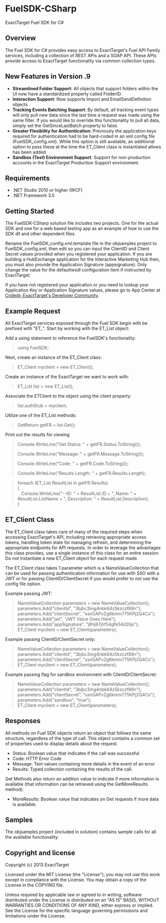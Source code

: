 FuelSDK-CSharp
============

ExactTarget Fuel SDK for C# 

## Overview ##
The Fuel SDK for C# provides easy access to ExactTarget's Fuel API Family services, including a collection of REST APIs and a SOAP API. These APIs provide access to ExactTarget functionality via common collection types. 

## New Features in Version .9 ##
- **Streamlined Folder Support**: All objects that support folders within the UI now have a standardized property called FolderID.
- **Interaction Support**: Now supports Import and EmailSendDefinition objects .
- **Tracking Events Batching Support**: By default, all tracking event types will only pull new data since the last time a request was made using the same filter.  If you would like to override this functionality to pull all data, simply set the GetSinceLastBatch property to false.
- **Greater Flexibility for Authentication**: Previously the application keys required for authentication had to be hard-coded in an xml config file (FuelSDK_config.xml). While this option is still available, an additional option to pass these at the time the ET_Client class is instantiated allows has been added.  
- **Sandbox (Test) Environment Support**: Support for non-production accounts in the ExactTarget Production Support environment. 

## Requirements ##
- .NET Studio 2010 or higher (WCF)
- .NET Framework 3.5 

## Getting Started ##
The FuelSDK-CSharp solution file includes two projects. One for the actual SDK and one for a web based testing app as an example of how to use the SDK dll and other dependent files.

Rename the  FuelSDK_config.xml.template file in the objsamples project to FuelSDK_config.xml, then edit so you can input the ClientID and Client Secret values provided when you registered your application. If you are building a HubExchange application for the Interactive Marketing Hub then, you must also provide the Application Signature (appsignature). Only change the value for the defaultwsdl configuration item if instructed by ExactTarget.

If you have not registered your application or you need to lookup your Application Key or Application Signature values, please go to App Center at [Code@: ExactTarget's Developer Community](http://code.exacttarget.com "CODE@").

## Example Request ##
All ExactTarget services exposed through the Fuel SDK begin with be prefixed with "ET_". Start by working with the ET_List object:

Add a using statement to reference the FuelSDK's functionality:

>using FuelSDK;

Next, create an instance of the ET_Client class:

>ET_Client myclient = new ET_Client();            

Create an instance of the ExactTarget we want to work with:

>ET_List list = new ET_List();

Associate the ETClient to the object using the client property:

>list.authStub = myclient;

Utilize one of the ET_List methods:

>GetReturn getFR = list.Get();


Print out the results for viewing


>Console.WriteLine("Get Status: " + getFR.Status.ToString());
>
>Console.WriteLine("Message: " + getFR.Message.ToString());
>
>Console.WriteLine("Code: " + getFR.Code.ToString());
>
>Console.WriteLine("Results Length: " + getFR.Results.Length);

>foreach (ET_List ResultList in getFR.Results) <br />
>{<br/>
>&nbsp;&nbsp;&nbsp;Console.WriteLine("--ID: " + ResultList.ID + ", Name: " + ResultList.ListName + ", Description: " + ResultList.Description);
><br/>
>}
</pre>



## ET_Client Class ##
The ET_Client class takes care of many of the required steps when accessing ExactTarget's API, including retrieving appropriate access tokens, handling token state for managing refresh, and determining the appropriate endpoints for API requests. In order to leverage the advantages this class provides, use a single instance of this class for an entire session. Do not instantiate a new ET_Client object for each request made.

The ET_Client class takes 1 parameter which is a NameValueCollection that can be used for passing authentication information for use with SSO with a JWT or for passing ClientID/ClientSecret if you would prefer to not use the config file option. 

Example passing JWT: 
> NameValueCollection parameters = new NameValueCollection();<br>
parameters.Add("clientId", "3bjbc3mg4nbk64z5kzczf89n");<br>
parameters.Add("clientSecret", "ssnGAPvZg6kmm775KPj2Q4Cs");<br>
parameters.Add("jwt", "JWT Value Goes Here");<br>
parameters.Add("appSignature", "j8hj87jhf54gfk54d2lijs");<br>
ET_Client myclient = new ET_Client(parameters);<br>

Example passing ClientID/ClientSecret only: 
> NameValueCollection parameters = new NameValueCollection();<br>
parameters.Add("clientId", "3bjbc3mg4nbk64z5kzczf89n");<br>
parameters.Add("clientSecret", "ssnGAPvZg6kmm775KPj2Q4Cs");<br>
ET_Client myclient = new ET_Client(parameters);<br>

Example passing flag for sandbox environment with ClientID/ClientSecret: 
> NameValueCollection parameters = new NameValueCollection();<br>
parameters.Add("clientId", "3bjbc3mg4nbk64z5kzczf89n");<br>
parameters.Add("clientSecret", "ssnGAPvZg6kmm775KPj2Q4Cs");<br>
parameters.Add("sandbox", "true");<br>
ET_Client myclient = new ET_Client(parameters);<br>

## Responses ##
All methods on Fuel SDK objects return an object that follows the same structure, regardless of the type of call. This object contains a common set of properties used to display details about the request.

- Status: Boolean value that indicates if the call was successful
- Code: HTTP Error Code 
- Message: Text values containing more details in the event of an error
- Results: Typed collection containing the results of the call.

Get Methods also return an addition value to indicate if more information is available (that information can be retrieved using the GetMoreResults method):

- MoreResults: Boolean value that indicates on Get requests if more data is available.


## Samples ##
The objsamples project (included in solution) contains sample calls for all the available functionality.

## Copyright and license ##
Copyright (c) 2013 ExactTarget

Licensed under the MIT License (the "License"); you may not use this work except in compliance with the License. You may obtain a copy of the License in the COPYING file.

Unless required by applicable law or agreed to in writing, software distributed under the License is distributed on an "AS IS" BASIS, WITHOUT WARRANTIES OR CONDITIONS OF ANY KIND, either express or implied. See the License for the specific language governing permissions and limitations under the License.
